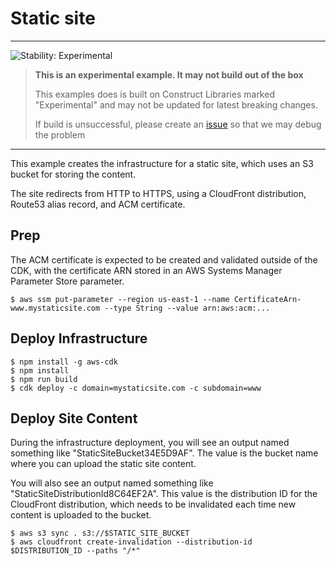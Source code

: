 # Static site
<!--BEGIN STABILITY BANNER-->
---

![Stability: Experimental](https://img.shields.io/badge/stability-Experimental-important.svg?style=for-the-badge)

> **This is an experimental example. It may not build out of the box**
>
> This examples does is built on Construct Libraries marked "Experimental" and may not be updated for latest breaking changes.
>
> If build is unsuccessful, please create an [issue](https://github.com/aws-samples/aws-cdk-examples/issues/new) so that we may debug the problem 

---
<!--END STABILITY BANNER-->

This example creates the infrastructure for a static site, which uses an S3 bucket for storing the content.

The site redirects from HTTP to HTTPS, using a CloudFront distribution, Route53 alias record, and ACM certificate.

## Prep

The ACM certificate is expected to be created and validated outside of the CDK, with the certificate ARN stored in an AWS Systems Manager Parameter Store parameter.

```
$ aws ssm put-parameter --region us-east-1 --name CertificateArn-www.mystaticsite.com --type String --value arn:aws:acm:...
```

## Deploy Infrastructure

```
$ npm install -g aws-cdk
$ npm install
$ npm run build
$ cdk deploy -c domain=mystaticsite.com -c subdomain=www
```

## Deploy Site Content

During the infrastructure deployment, you will see an output named something like "StaticSiteBucket34E5D9AF".  The value is the bucket name where you can upload the static site content.

You will also see an output named something like "StaticSiteDistributionId8C64EF2A".  This value is the distribution ID for the CloudFront distribution, which needs to be invalidated each time new content is uploaded to the bucket.

```
$ aws s3 sync . s3://$STATIC_SITE_BUCKET
$ aws cloudfront create-invalidation --distribution-id $DISTRIBUTION_ID --paths "/*"
```